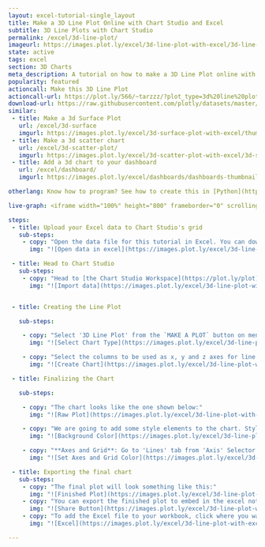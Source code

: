 ```yaml
---
layout: excel-tutorial-single_layout
title: Make a 3D Line Plot Online with Chart Studio and Excel
subtitle: 3D Line Plots with Chart Studio
permalink: /excel/3d-line-plot/
imageurl: https://images.plot.ly/excel/3d-line-plot-with-excel/3d-line-plot-with-excel-thumb.png
state: active
tags: excel
section: 3D Charts
meta_description: A tutorial on how to make a 3D Line Plot online with Excel.
popularity: featured
actioncall: Make this 3D Line Plot
actioncall-url: https://plot.ly/566/~tarzzz/?plot_type=3d%20line%20plot
download-url: https://raw.githubusercontent.com/plotly/datasets/master/line_3d_dataset.csv.zip
similar:
 - title: Make a 3d Surface Plot
   url: /excel/3d-surface
   imgurl: https://images.plot.ly/excel/3d-surface-plot-with-excel/thumb-3d-surface-plot-with-excel.png
 - title: Make a 3d scatter chart
   url: /excel/3d-scatter-plot/
   imgurl: https://images.plot.ly/excel/3d-scatter-plot-with-excel/3d-scatter-thumb.png
 - title: Add a 3d chart to your dashboard
   url: /excel/dashboard/
   imgurl: https://images.plot.ly/excel/dashboards/dashboards-thumbnail.png

otherlang: Know how to program? See how to create this in [Python](https://plot.ly/python/3d-line-plots/) or [R](https://plot.ly/r/3d-line-plots/).

live-graph: <iframe width="100%" height="800" frameborder="0" scrolling="no" src="https://plot.ly/~tarzzz/423.embed"></iframe>

steps:
 - title: Upload your Excel data to Chart Studio's grid
   sub-steps:
    - copy: "Open the data file for this tutorial in Excel. You can download the file here in [CSV format](https://raw.githubusercontent.com/plotly/datasets/master/line_3d_dataset.csv)"
      img: "![Open data in excel](https://images.plot.ly/excel/3d-line-plot-with-excel/open-data-in-excel.png)"

 - title: Head to Chart Studio
   sub-steps:
    - copy: "Head to [the Chart Studio Workspace](https://plot.ly/plot) and sign into your free Chart Studio account. Go to 'Import', click 'Upload a file', then choose your Excel file to upload. Your Excel file will now open in Chart Studio's grid. For more about Chart Studio's grid, see [this tutorial](https://help.plot.ly/add-data-to-the-plotly-grid/)"
      img: "![Import data](https://images.plot.ly/excel/3d-line-plot-with-excel/import-data-3d-line-plot.png)"


 - title: Creating the Line Plot

   sub-steps:

    - copy: "Select '3D Line Plot' from the `MAKE A PLOT` button on menu bar."
      img: "![Select Chart Type](https://images.plot.ly/excel/3d-line-plot-with-excel/select-line-plot-from-menu.png)"

    - copy: "Select the columns to be used as x, y and z axes for line plot. Click on '3d line plot' to generate the chart"
      img: "![Create Chart](https://images.plot.ly/excel/3d-line-plot-with-excel/create-chart.png)"

 - title: Finalizing the Chart

   sub-steps:

    - copy: "The chart looks like the one shown below:"
      img: "![Raw Plot](https://images.plot.ly/excel/3d-line-plot-with-excel/raw-3d-plot.png)"

    - copy: "We are going to add some style elements to the chart. Styling options are present on the left side of the plot. To set the background color, (1) Click on the 'Axis' selector on the options menu on the left side of the plot, (2) Click on the 'Lines' tab from the pop-up, (3) Set 'Background' to 'On', and (4) Select background color from the color pallete."
      img: "![Background Color](https://images.plot.ly/excel/3d-line-plot-with-excel/set-background.png)"

    - copy: "**Axes and Grid**: Go to 'Lines' tab from 'Axis' Selector. (1) Set Grid Lines to 'On' and select white color from pop-up, (2) Set Zero Lines to 'On' and select white color from pop-up"
      img: "![Set Axes and Grid Color](https://images.plot.ly/excel/3d-line-plot-with-excel/set-axis-color.png)"

 - title: Exporting the final chart
   sub-steps:
    - copy: "The final plot will look something like this:"
      img: "![Finished Plot](https://images.plot.ly/excel/3d-line-plot-with-excel/3d-line-plot-with-excel-final.png)"
    - copy: "You can export the finished plot to embed in the excel notebook. We also recommend adding the Chart Studio link to the excel for easy access to the interactive version. To get the link to the chart, click on the 'Share' button. To export the chart, as an image, click on 'EXPORT' button on the toolbar."
      img: "![Share Button](https://images.plot.ly/excel/3d-line-plot-with-excel/export-3d-line-plot.png)"
    - copy: "To add the Excel file to your workbook, click where you want to insert the picture inside Excel. On the INSERT tab inside Excel, click PICTURE. Locate the Chart Studio graph image that you downloaded and then double-click it:"
      img: "![Excel](https://images.plot.ly/excel/3d-line-plot-with-excel/excel-3d-line-plot.png)"

---
```

